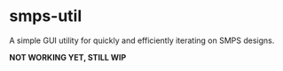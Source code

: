 # smps-util
A simple GUI utility for quickly and efficiently iterating on SMPS designs. 

**NOT WORKING YET, STILL WIP**

